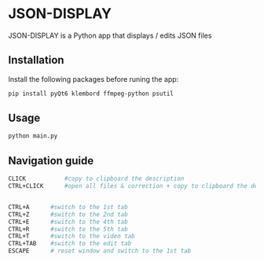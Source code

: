 # JSON-DISPLAY

JSON-DISPLAY is a Python app that displays / edits JSON files

## Installation

Install the following packages before runing the app:

```bash
pip install pyQt6 klembord ffmpeg-python psutil
```

## Usage

```bash
python main.py
```

## Navigation guide

```bash
CLICK           #copy to clipboard the description
CTRL+CLICK      #open all files & correction + copy to clipboard the description


CTRL+A      #switch to the 1st tab
CTRL+Z      #switch to the 2nd tab
CTRL+E      #switch to the 4th tab
CTRL+R      #switch to the 5th tab
CTRL+T      #switch to the video tab
CTRL+TAB    #switch to the edit tab
ESCAPE      # reset window and switch to the 1st tab
```